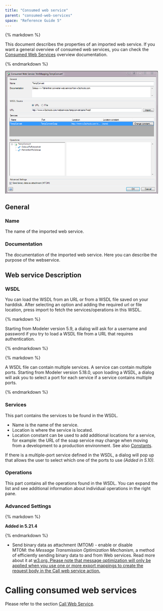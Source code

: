 ```yaml
---
title: "Consumed web service"
parent: "consumed-web-services"
space: "Reference Guide 5"
---
```



<div class="alert alert-warning">{% markdown %}

This document describes the properties of an imported web service. If you want a general overview of consumed web services, you can check the [Consumed Web Services](/refguide5/consumed-web-services) overview documentation.

{% endmarkdown %}</div>

![](attachments/4522009/4751444.png)

## General

### Name

The name of the imported web service.

### Documentation

The documentation of the imported web service. Here you can describe the purpose of the webservice.

## Web service Description

### WSDL

You can load the WSDL from an URL or from a WSDL file saved on your harddisk. After selecting an option and adding the required url or file location, press import to fetch the services/operations in this WSDL.

<div class="alert alert-warning">{% markdown %}

Starting from Modeler version 5.9, a dialog will ask for a username and password if you try to load a WSDL file from a URL that requires authentication.

{% endmarkdown %}</div><div class="alert alert-warning">{% markdown %}

A WSDL file can contain multiple services. A service can contain multiple ports. Starting from Modeler version 5.18.0, upon loading a WSDL, a dialog will ask you to select a port for each service if a service contains multiple ports.

{% endmarkdown %}</div>

### Services

This part contains the services to be found in the WSDL.

*   Name is the name of the service.
*   Location is where the service is located.
*   Location constant can be used to add additional locations for a service, for example: the URL of the soap service may change when moving from a development to a production environment. See also [Constants](/refguide5/constants).

If there is a multiple-port service defined in the WSDL, a dialog will pop up that allows the user to select which one of the ports to use _(Added in 5.10)._

### Operations

This part contains all the operations found in the WSDL. You can expand the list and see additional information about individual operations in the right pane.

### Advanced Settings

<div class="alert alert-info">{% markdown %}

**Added in 5.21.4** 

{% endmarkdown %}</div>

*   Send binary data as attachment (MTOM) - enable or disable MTOM: the _Message Transmission Optimization Mechanism_, a method of efficiently sending binary data to and from Web services. Read more about it at [w3.org. Please note that message optimization will only be applied when you use one or more export mappings to create the request body in the Call web service action.](https://www.w3.org/TR/soap12-mtom/)

# Calling consumed web services

Please refer to the section [Call Web Service](/refguide5/call-web-service).

